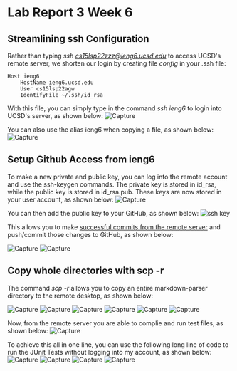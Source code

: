 # Lab Report 3 Week 6

## Streamlining ssh Configuration

Rather than typing *ssh cs15lsp22zzz@ieng6.ucsd.edu* to access UCSD's remote server, we shorten our login by creating file *config* in your .ssh file:
```
Host ieng6
    HostName ieng6.ucsd.edu
    User cs15lsp22agw
    IdentifyFile ~/.ssh/id_rsa
```

With this file, you can simply type in the command *ssh ieng6* to login into UCSD's server, as shown below: 
![Capture](https://user-images.githubusercontent.com/103288140/167225046-69a03e05-98a9-4eb0-8a6f-fdf030af0824.PNG)

You can also use the alias ieng6 when copying a file, as shown below:
![Capture](https://user-images.githubusercontent.com/103288140/168168312-4b32a2f3-dec7-4975-a560-aa89d79b19da.PNG)


## Setup Github Access from ieng6

To make a new private and public key, you can log into the remote account and use the ssh-keygen commands. The private key is stored in id_rsa, while the public key is stored in id_rsa.pub. These keys are now stored in your user account, as shown below: 
![Capture](https://user-images.githubusercontent.com/103288140/168169313-90399d91-1d55-4d8d-b174-63816da54103.PNG)

You can then add the public key to your GitHub, as shown below: 
![ssh key](https://user-images.githubusercontent.com/103288140/167306435-126d250c-2a3c-459a-956e-625afcf1ad6f.PNG)

This allows you to make [successful commits from the remote server](https://github.com/kieraliz/markdown-parser/commit/d3958b9820f67580f31cca6b84dc48f419e15bf1) and push/commit those changes to GitHub, as shown below: 

![Capture](https://user-images.githubusercontent.com/103288140/168170254-38da9f98-903e-4ddd-a9b6-fdfecc6267b7.PNG)
![Capture](https://user-images.githubusercontent.com/103288140/168170319-2dd2eb60-69f5-4468-864e-5e6bd486773d.PNG)


## Copy whole directories with scp -r

The command *scp -r* allows you to copy an entire markdown-parser directory to the remote desktop, as shown below: 

![Capture](https://user-images.githubusercontent.com/103288140/168171996-f9ac1d53-a057-4f63-a32a-605fd837348b.PNG)
![Capture](https://user-images.githubusercontent.com/103288140/168172090-4ffeaa0f-f211-40a8-b715-7e4aa237babd.PNG)
![Capture](https://user-images.githubusercontent.com/103288140/168172162-9a1ba942-6964-46ba-a75b-357bfebc495c.PNG)
![Capture](https://user-images.githubusercontent.com/103288140/168172245-f2f21a97-5a6b-4b9d-93c7-13142055b102.PNG)
![Capture](https://user-images.githubusercontent.com/103288140/168172317-a4d927a7-274a-4e13-8026-1de26d28ab0e.PNG)
![Capture](https://user-images.githubusercontent.com/103288140/168172447-89e29bee-8138-4694-965b-140f79fe9b05.PNG)

Now, from the remote server you are able to complie and run test files, as shown below:
![Capture](https://user-images.githubusercontent.com/103288140/168173053-c773a1cf-d7ef-4a6f-a121-edc5a0765543.PNG)


To achieve this all in one line, you can use the following long line of code to run the JUnit Tests without logging into my account, as shown below:
![Capture](https://user-images.githubusercontent.com/103288140/168174027-3571cacd-1ab0-4a10-90af-06c4e722fda7.PNG)
![Capture](https://user-images.githubusercontent.com/103288140/168174145-f526b879-ee3f-49f0-9827-00aa099943e4.PNG)
![Capture](https://user-images.githubusercontent.com/103288140/168174213-b8fa80e7-ce2a-46bb-852f-b3f20b99ac82.PNG)
![Capture](https://user-images.githubusercontent.com/103288140/168174269-384b7eff-82e3-428e-bd95-b1de2107e351.PNG)

